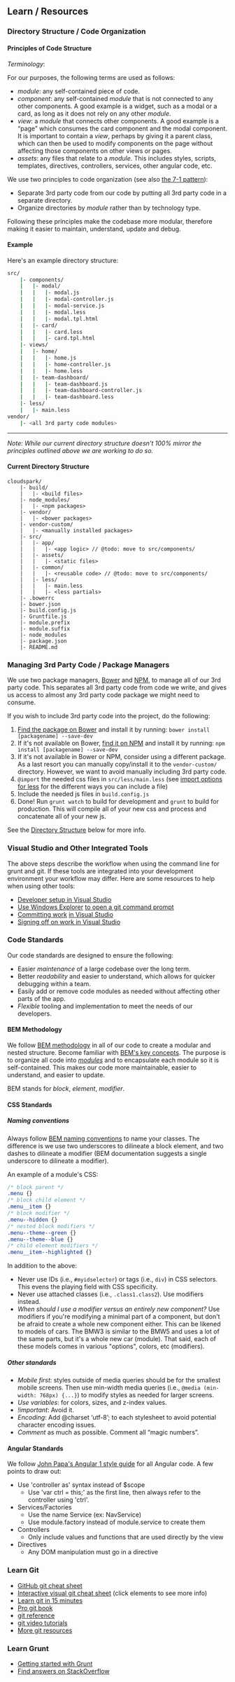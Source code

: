 ## Learn / Resources

### Directory Structure / Code Organization

#### Principles of Code Structure

_Terminology_:

For our purposes, the following terms are used as follows:

- _module_: any self-contained piece of code.
- _component_: any self-contained _module_ that is not connected to any other components. A good example is a widget, such as a modal or a card, as long as it does not rely on any other _module_.
- _view_: a _module_ that connects other components. A good example is a “page” which consumes the card component and the modal component. It is important to contain a _view_, perhaps by giving it a parent class, which can then be used to modify components on the page without affecting those components on other views or pages.
- _assets_: any files that relate to a _module_. This includes styles, scripts, templates, directives, controllers, services, other angular code, etc.

We use two principles to code organization (see also [the 7-1 pattern](https://sass-guidelin.es/#the-7-1-pattern)):

- Separate 3rd party code from our code by putting all 3rd party code in a separate directory.
- Organize directories by _module_ rather than by technology type.

Following these principles make the codebase more modular, therefore making it easier to maintain, understand, update and debug.

#### Example

Here's an example directory structure:

```bash
src/
    |- components/
    |   |- modal/
    |   |   |- modal.js
    |   |   |- modal-controller.js
    |   |   |- modal-service.js
    |   |   |- modal.less
    |   |   |- modal.tpl.html
    |   |- card/
    |   |   |- card.less
    |   |   |- card.tpl.html
    |- views/
    |   |- home/
    |   |   |- home.js
    |   |   |- home-controller.js
    |   |   |- home.less
    |   |- team-dashboard/
    |   |   |- team-dashboard.js
    |   |   |- team-dashboard-controller.js
    |   |   |- team-dashboard.less
    |- less/
    |   |- main.less
vendor/
    |- <all 3rd party code modules>
```

---

_Note: While our current directory structure doesn't 100% mirror the principles outlined above we are working to do so._

#### Current Directory Structure

```
cloudspark/
    |- build/
    |   |- <build files>
    |- node_modules/
    |   |- <npm packages>
    |- vendor/
    |   |- <bower packages>
    |- vendor-custom/
    |   |- <manually installed packages>
    |- src/
    |   |- app/
    |   |   |- <app logic> // @todo: move to src/components/
    |   |- assets/
    |   |   |- <static files>
    |   |- common/
    |   |   |- <reusable code> // @todo: move to src/components/
    |   |- less/
    |   |   |- main.less
    |   |   |- <less partials>
    |- .bowerrc
    |- bower.json
    |- build.config.js
    |- Gruntfile.js
    |- module.prefix
    |- module.suffix
    |- node_modules
    |- package.json
    |- README.md
```

### Managing 3rd Party Code / Package Managers

We use two package managers, [Bower](http://bower.io) and [NPM](http://npmjs.com), to manage all of our 3rd party code. This separates all 3rd party code from code we write, and gives us access to almost any 3rd party code package we might need to consume.

If you wish to include 3rd party code into the project, do the following:

1. [Find the package on Bower](http://bower.io/search/) and install it by running: `bower install [packagename] --save-dev`
2. If it's not available on Bower, [find it on NPM](https://www.npmjs.com/) and install it by running: `npm install [packagename] --save-dev`
3. If it's not available in Bower or NPM, consider using a different package. As a last resort you can manually copy/install it to the `vendor-custom/` directory. However, we want to avoid manually including 3rd party code.
4. `@import` the needed css files in `src/less/main.less` (see [import options for less](http://lesscss.org/features/#import-options) for the different ways you can include a file)
5. Include the needed js files in `build.config.js`
6. Done! Run `grunt watch` to build for development and `grunt` to build for production. This will compile all of your new css and process and concatenate all of your new js.

See the [Directory Structure](#directory-structure) below for more info.

### Visual Studio and Other Integrated Tools

The above steps describe the workflow when using the command line for grunt and git. If these tools are integrated into your development environment your workflow may differ. Here are some resources to help when using other tools:

- [Developer setup in Visual Studio](https://sites.google.com/a/virtuosobranding.com/cloudspark275/developer-setup)
- [Use Windows Explorer](http://prntscr.com/9s0n6k) [to open a git command prompt](http://prntscr.com/9s0njp)
- [Committing work](http://prntscr.com/9s0teb) [in Visual Studio](http://prntscr.com/9s0u9h)
- [Signing off on work in Visual Studio](http://prntscr.com/9s0vf0)

### Code Standards

Our code standards are designed to ensure the following:

- Easier _maintenance_ of a large codebase over the long term.
- Better _readability_ and easier to understand, which allows for quicker debugging within a team.
- Easily add or remove code modules as needed without affecting other parts of the app.
- _Flexible_ tooling and implementation to meet the needs of our developers.

#### BEM Methodology

We follow [BEM methodology](https://en.bem.info/methodology/) in all of our code to create a modular and nested structure. Become familiar with [BEM's key concepts](https://en.bem.info/methodology/key-concepts/). The purpose is to organize all code into _[modules](#directory-structure--code-organization)_ and to encapsulate each module so it is self-contained. This makes our code more maintainable, easier to understand, and easier to update.

BEM stands for _block_, _element_, _modifier_.

#### CSS Standards

##### Naming conventions

Always follow [BEM naming conventions](https://en.bem.info/methodology/naming-convention/) to name your classes. The difference is we use two underscores to dilineate a block element, and two dashes to dilineate a modifier (BEM documentation suggests a single underscore to dilineate a modifier).

An example of a module's CSS:

```css
/* block parent */
.menu {}
/* block child element */
.menu__item {}
/* block modifier */
.menu--hidden {}
/* nested block modifiers */
.menu--theme--green {}
.menu--theme--blue {}
/* child element modifiers */
.menu__item--highlighted {}
```

In addition to the above:

- Never use IDs (i.e., `#myidselector`) or tags (i.e., `div`) in CSS selectors. This evens the playing field with CSS specificity.
- Never use attached classes (i.e., `.class1.class2`). Use modifiers instead.
- _When should I use a modifier versus an entirely new component?_ Use modifiers if you're modifying a minimal part of a component, but don't be afraid to create a whole new component either. This can be likened to models of cars. The BMW3 is similar to the BMW5 and uses a lot of the same parts, but it's a whole new car (module). That said, each of these models comes in various "options", colors, etc (modifiers).

##### Other standards

- _Mobile first_: styles outside of media queries should be for the smallest mobile screens. Then use min-width media queries (i.e., `@media (min-width: 768px) {...}`) to modify styles as needed for larger screens.
- _Use variables_: for colors, sizes, and z-index values.
- _!important_: Avoid it.
- _Encoding_: Add @charset ‘utf-8’; to each stylesheet to avoid potential character encoding issues.
- _Comment_ as much as possible. Comment all “magic numbers”.

#### Angular Standards

We follow [John Papa's Angular 1 style guide](https://github.com/johnpapa/angular-styleguide/blob/master/a1/README.md) for all Angular code. A few points to draw out:

- Use 'controller as' syntax instead of $scope
    - Use 'var ctrl = this;' as the first line, then always refer to the controller using 'ctrl'.
- Services/Factories
    - Use the name Service (ex: NavService)
    - Use module.factory instead of module.service to create them
- Controllers
    - Only include values and functions that are used directly by the view
- Directives
    - Any DOM manipulation must go in a directive

### Learn Git

- [GitHub git cheat sheet](https://services.github.com/kit/downloads/github-git-cheat-sheet.pdf)
- [Interactive visual git cheat sheet](http://ndpsoftware.com/git-cheatsheet.html) (click elements to see more info)
- [Learn git in 15 minutes](https://try.github.io/levels/1/challenges/1)
- [Pro git book](https://git-scm.com/book/en/v2)
- [git reference](https://git-scm.com/docs)
- [git video tutorials](https://git-scm.com/videos)
- [More git resources](https://git-scm.com/doc/ext)

### Learn Grunt

- [Getting started with Grunt](http://gruntjs.com/getting-started)
- [Find answers on StackOverflow](http://stackoverflow.com/questions/tagged/gruntjs)